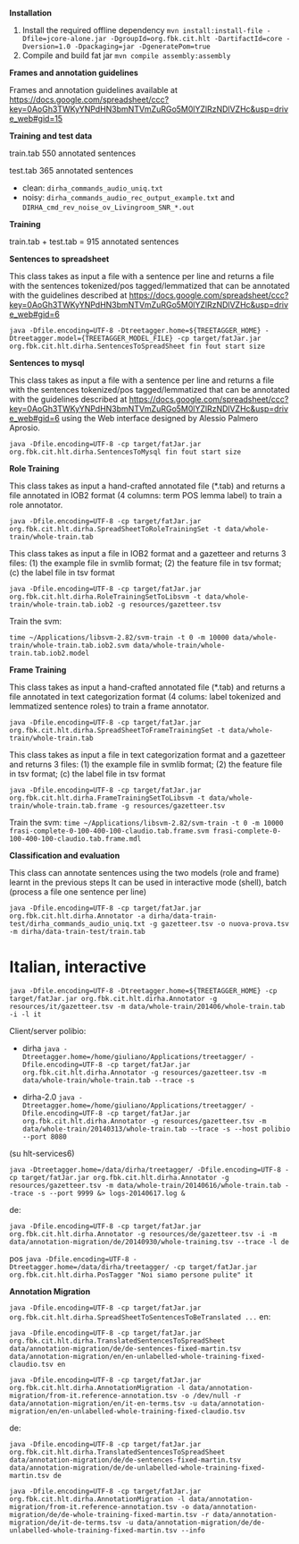 **Installation**
1. Install the required offline dependency `mvn install:install-file -Dfile=jcore-alone.jar -DgroupId=org.fbk.cit.hlt -DartifactId=core -Dversion=1.0 -Dpackaging=jar -DgeneratePom=true`
 2. Compile and build fat jar `mvn compile assembly:assembly`

**Frames and annotation guidelines**

Frames and annotation guidelines available at https://docs.google.com/spreadsheet/ccc?key=0AoGh3TWKyYNPdHN3bmNTVmZuRGo5M0lYZlRzNDlVZHc&usp=drive_web#gid=15

**Training and test data**

train.tab 550 annotated sentences

test.tab  365 annotated sentences
- clean: `dirha_commands_audio_uniq.txt`
- noisy: `dirha_commands_audio_rec_output_example.txt` and `DIRHA_cmd_rev_noise_ov_Livingroom_SNR_*.out`


**Training**

train.tab + test.tab = 915 annotated sentences


**Sentences to spreadsheet**

This class takes as input a file with a sentence per line and returns
a file with the sentences tokenized/pos tagged/lemmatized that can be
annotated with the guidelines described at https://docs.google.com/spreadsheet/ccc?key=0AoGh3TWKyYNPdHN3bmNTVmZuRGo5M0lYZlRzNDlVZHc&usp=drive_web#gid=6

`java -Dfile.encoding=UTF-8 -Dtreetagger.home=${TREETAGGER_HOME} -Dtreetagger.model={TREETAGGER_MODEL_FILE} -cp target/fatJar.jar org.fbk.cit.hlt.dirha.SentencesToSpreadSheet fin fout start size`

**Sentences to mysql**

This class takes as input a file with a sentence per line and returns
a file with the sentences tokenized/pos tagged/lemmatized that can be
annotated with the guidelines described at https://docs.google.com/spreadsheet/ccc?key=0AoGh3TWKyYNPdHN3bmNTVmZuRGo5M0lYZlRzNDlVZHc&usp=drive_web#gid=6
using the Web interface designed by Alessio Palmero Aprosio.

`java -Dfile.encoding=UTF-8 -cp target/fatJar.jar org.fbk.cit.hlt.dirha.SentencesToMysql fin fout start size`


**Role Training**

This class takes as input a hand-crafted annotated file (*.tab) and returns a
file annotated in IOB2 format (4 columns: term POS lemma label) to train a role annotator.

`java -Dfile.encoding=UTF-8 -cp target/fatJar.jar org.fbk.cit.hlt.dirha.SpreadSheetToRoleTrainingSet -t data/whole-train/whole-train.tab`

This class takes as input a file in IOB2 format and a gazetteer and returns
3 files: (1) the example file in svmlib format; (2) the feature
file in tsv format; (c) the label file in tsv format

`java -Dfile.encoding=UTF-8 -cp target/fatJar.jar org.fbk.cit.hlt.dirha.RoleTrainingSetToLibsvm -t data/whole-train/whole-train.tab.iob2 -g resources/gazetteer.tsv`

Train the svm:

`time ~/Applications/libsvm-2.82/svm-train -t 0 -m 10000 data/whole-train/whole-train.tab.iob2.svm data/whole-train/whole-train.tab.iob2.model`

**Frame Training**

This class takes as input a hand-crafted annotated file (*.tab) and returns a
file annotated in text categorization format (4 colums: label tokenized and lemmatized sentence roles) to train a frame annotator.

`java -Dfile.encoding=UTF-8 -cp target/fatJar.jar org.fbk.cit.hlt.dirha.SpreadSheetToFrameTrainingSet -t data/whole-train/whole-train.tab`

This class takes as input a file in text categorization format and a gazetteer and returns
3 files: (1) the example file in svmlib format; (2) the feature
file in tsv format; (c) the label file in tsv format

`java -Dfile.encoding=UTF-8 -cp target/fatJar.jar org.fbk.cit.hlt.dirha.FrameTrainingSetToLibsvm -t data/whole-train/whole-train.tab.frame -g resources/gazetteer.tsv`


Train the svm:
`time ~/Applications/libsvm-2.82/svm-train -t 0 -m 10000 frasi-complete-0-100-400-100-claudio.tab.frame.svm frasi-complete-0-100-400-100-claudio.tab.frame.mdl`


**Classification and evaluation**

This class can annotate sentences using the two models (role and frame) learnt in the previous steps
It can be used in interactive mode (shell), batch (process a file one sentence per line)

`java -Dfile.encoding=UTF-8 -cp target/fatJar.jar org.fbk.cit.hlt.dirha.Annotator -a dirha/data-train-test/dirha_commands_audio_uniq.txt -g gazetteer.tsv -o nuova-prova.tsv -m dirha/data-train-test/train.tab`

# Italian, interactive
`java -Dfile.encoding=UTF-8 -Dtreetagger.home=${TREETAGGER_HOME} -cp target/fatJar.jar org.fbk.cit.hlt.dirha.Annotator -g resources/it/gazetteer.tsv -m data/whole-train/201406/whole-train.tab -i -l it`

Client/server polibio:

- dirha `java -Dtreetagger.home=/home/giuliano/Applications/treetagger/ -Dfile.encoding=UTF-8 -cp target/fatJar.jar org.fbk.cit.hlt.dirha.Annotator -g resources/gazetteer.tsv -m data/whole-train/whole-train.tab --trace -s`

- dirha-2.0 `java -Dtreetagger.home=/home/giuliano/Applications/treetagger/ -Dfile.encoding=UTF-8 -cp target/fatJar.jar org.fbk.cit.hlt.dirha.Annotator -g resources/gazetteer.tsv -m data/whole-train/20140313/whole-train.tab --trace -s --host polibio --port 8080`

(su hlt-services6)

`java -Dtreetagger.home=/data/dirha/treetagger/ -Dfile.encoding=UTF-8 -cp target/fatJar.jar org.fbk.cit.hlt.dirha.Annotator -g resources/gazetteer.tsv -m data/whole-train/20140616/whole-train.tab --trace -s --port 9999 &> logs-20140617.log &`


de:

`java -Dfile.encoding=UTF-8 -cp target/fatJar.jar org.fbk.cit.hlt.dirha.Annotator -g resources/de/gazetteer.tsv -i -m data/annotation-migration/de/20140930/whole-training.tsv --trace -l de`

pos
`java -Dfile.encoding=UTF-8 -Dtreetagger.home=/data/dirha/treetagger/ -cp target/fatJar.jar org.fbk.cit.hlt.dirha.PosTagger "Noi siamo persone pulite" it`


**Annotation Migration**

`java -Dfile.encoding=UTF-8 -cp target/fatJar.jar org.fbk.cit.hlt.dirha.SpreadSheetToSentencesToBeTranslated ...`
en:

`java -Dfile.encoding=UTF-8 -cp target/fatJar.jar org.fbk.cit.hlt.dirha.TranslatedSentencesToSpreadSheet data/annotation-migration/de/de-sentences-fixed-martin.tsv data/annotation-migration/en/en-unlabelled-whole-training-fixed-claudio.tsv en`

`java -Dfile.encoding=UTF-8 -cp target/fatJar.jar org.fbk.cit.hlt.dirha.AnnotationMigration -l data/annotation-migration/from-it.reference-annotation.tsv -o /dev/null -r data/annotation-migration/en/it-en-terms.tsv -u data/annotation-migration/en/en-unlabelled-whole-training-fixed-claudio.tsv`


de:

`java -Dfile.encoding=UTF-8 -cp target/fatJar.jar org.fbk.cit.hlt.dirha.TranslatedSentencesToSpreadSheet data/annotation-migration/de/de-sentences-fixed-martin.tsv data/annotation-migration/de/de-unlabelled-whole-training-fixed-martin.tsv de`

`java -Dfile.encoding=UTF-8 -cp target/fatJar.jar org.fbk.cit.hlt.dirha.AnnotationMigration -l data/annotation-migration/from-it.reference-annotation.tsv -o data/annotation-migration/de/de-whole-training-fixed-martin.tsv -r data/annotation-migration/de/it-de-terms.tsv -u data/annotation-migration/de/de-unlabelled-whole-training-fixed-martin.tsv --info`
